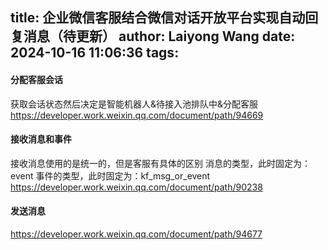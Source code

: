 title: 企业微信客服结合微信对话开放平台实现自动回复消息（待更新）
author: Laiyong Wang
date: 2024-10-16 11:06:36
tags:
---
#### 分配客服会话
获取会话状态然后决定是智能机器人&待接入池排队中&分配客服
https://developer.work.weixin.qq.com/document/path/94669

#### 接收消息和事件
接收消息使用的是统一的，但是客服有具体的区别
消息的类型，此时固定为：event
事件的类型，此时固定为：kf_msg_or_event
https://developer.work.weixin.qq.com/document/path/90238

#### 发送消息
https://developer.work.weixin.qq.com/document/path/94677